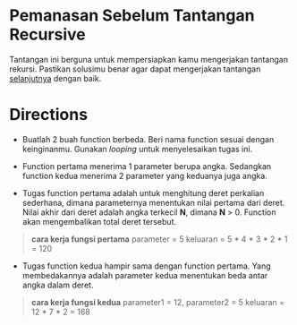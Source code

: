 # Pemanasan Sebelum Tantangan Recursive

Tantangan ini berguna untuk mempersiapkan kamu mengerjakan tantangan rekursi. Pastikan solusimu benar agar dapat mengerjakan tantangan [selanjutnya](modules/anchor-recursive.md) dengan baik.

# Directions

- Buatlah 2 buah function berbeda. Beri nama function sesuai dengan keinginanmu. Gunakan *looping* untuk menyelesaikan tugas ini.

- Function pertama menerima 1 parameter berupa angka. Sedangkan function kedua menerima 2 parameter yang keduanya juga angka.

- Tugas function pertama adalah untuk menghitung deret perkalian sederhana, dimana parameternya menentukan nilai pertama dari deret. Nilai akhir dari deret adalah angka terkecil **N**, dimana **N** > 0. Function akan mengembalikan total deret tersebut.

> **cara kerja fungsi pertama**
> parameter = 5
> keluaran = 5 * 4 * 3 * 2 * 1 = 120

- Tugas function kedua hampir sama dengan function pertama. Yang membedakannya adalah parameter kedua menentukan beda antar angka dalam deret.

> **cara kerja fungsi kedua**
> parameter1 = 12, parameter2 = 5
> keluaran = 12 * 7 * 2 = 168
